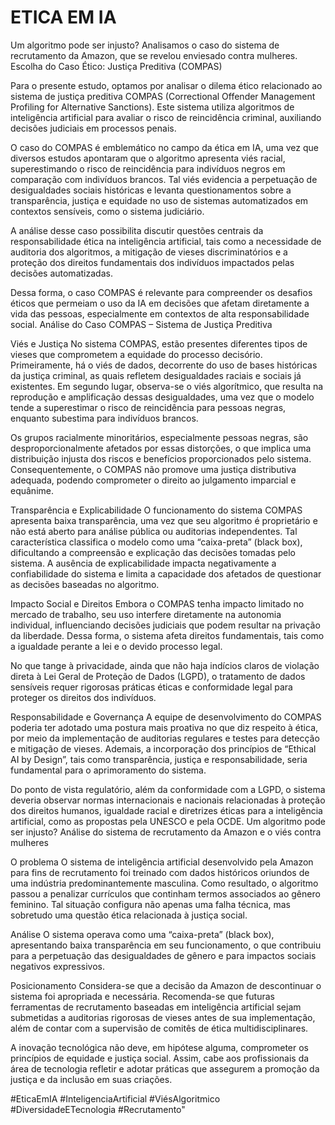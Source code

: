 # ETICA EM IA
Um algoritmo pode ser injusto? Analisamos o caso do sistema de recrutamento da Amazon, que se revelou enviesado contra mulheres.  
Escolha do Caso Ético: Justiça Preditiva (COMPAS)

Para o presente estudo, optamos por analisar o dilema ético relacionado ao sistema de justiça preditiva COMPAS (Correctional Offender Management Profiling for Alternative Sanctions). Este sistema utiliza algoritmos de inteligência artificial para avaliar o risco de reincidência criminal, auxiliando decisões judiciais em processos penais.

O caso do COMPAS é emblemático no campo da ética em IA, uma vez que diversos estudos apontaram que o algoritmo apresenta viés racial, superestimando o risco de reincidência para indivíduos negros em comparação com indivíduos brancos. Tal viés evidencia a perpetuação de desigualdades sociais históricas e levanta questionamentos sobre a transparência, justiça e equidade no uso de sistemas automatizados em contextos sensíveis, como o sistema judiciário.

A análise desse caso possibilita discutir questões centrais da responsabilidade ética na inteligência artificial, tais como a necessidade de auditoria dos algoritmos, a mitigação de vieses discriminatórios e a proteção dos direitos fundamentais dos indivíduos impactados pelas decisões automatizadas.

Dessa forma, o caso COMPAS é relevante para compreender os desafios éticos que permeiam o uso da IA em decisões que afetam diretamente a vida das pessoas, especialmente em contextos de alta responsabilidade social. Análise do Caso COMPAS – Sistema de Justiça Preditiva

Viés e Justiça
No sistema COMPAS, estão presentes diferentes tipos de vieses que comprometem a equidade do processo decisório. Primeiramente, há o viés de dados, decorrente do uso de bases históricas da justiça criminal, as quais refletem desigualdades raciais e sociais já existentes. Em segundo lugar, observa-se o viés algorítmico, que resulta na reprodução e amplificação dessas desigualdades, uma vez que o modelo tende a superestimar o risco de reincidência para pessoas negras, enquanto subestima para indivíduos brancos.

Os grupos racialmente minoritários, especialmente pessoas negras, são desproporcionalmente afetados por essas distorções, o que implica uma distribuição injusta dos riscos e benefícios proporcionados pelo sistema. Consequentemente, o COMPAS não promove uma justiça distributiva adequada, podendo comprometer o direito ao julgamento imparcial e equânime.

Transparência e Explicabilidade
O funcionamento do sistema COMPAS apresenta baixa transparência, uma vez que seu algoritmo é proprietário e não está aberto para análise pública ou auditorias independentes. Tal característica classifica o modelo como uma “caixa-preta” (black box), dificultando a compreensão e explicação das decisões tomadas pelo sistema. A ausência de explicabilidade impacta negativamente a confiabilidade do sistema e limita a capacidade dos afetados de questionar as decisões baseadas no algoritmo.

Impacto Social e Direitos
Embora o COMPAS tenha impacto limitado no mercado de trabalho, seu uso interfere diretamente na autonomia individual, influenciando decisões judiciais que podem resultar na privação da liberdade. Dessa forma, o sistema afeta direitos fundamentais, tais como a igualdade perante a lei e o devido processo legal.

No que tange à privacidade, ainda que não haja indícios claros de violação direta à Lei Geral de Proteção de Dados (LGPD), o tratamento de dados sensíveis requer rigorosas práticas éticas e conformidade legal para proteger os direitos dos indivíduos.

Responsabilidade e Governança
A equipe de desenvolvimento do COMPAS poderia ter adotado uma postura mais proativa no que diz respeito à ética, por meio da implementação de auditorias regulares e testes para detecção e mitigação de vieses. Ademais, a incorporação dos princípios de “Ethical AI by Design”, tais como transparência, justiça e responsabilidade, seria fundamental para o aprimoramento do sistema.

Do ponto de vista regulatório, além da conformidade com a LGPD, o sistema deveria observar normas internacionais e nacionais relacionadas à proteção dos direitos humanos, igualdade racial e diretrizes éticas para a inteligência artificial, como as propostas pela UNESCO e pela OCDE. Um algoritmo pode ser injusto? Análise do sistema de recrutamento da Amazon e o viés contra mulheres

O problema O sistema de inteligência artificial desenvolvido pela Amazon para fins de recrutamento foi treinado com dados históricos oriundos de uma indústria predominantemente masculina. Como resultado, o algoritmo passou a penalizar currículos que continham termos associados ao gênero feminino. Tal situação configura não apenas uma falha técnica, mas sobretudo uma questão ética relacionada à justiça social.

Análise O sistema operava como uma “caixa-preta” (black box), apresentando baixa transparência em seu funcionamento, o que contribuiu para a perpetuação das desigualdades de gênero e para impactos sociais negativos expressivos.

Posicionamento Considera-se que a decisão da Amazon de descontinuar o sistema foi apropriada e necessária. Recomenda-se que futuras ferramentas de recrutamento baseadas em inteligência artificial sejam submetidas a auditorias rigorosas de vieses antes de sua implementação, além de contar com a supervisão de comitês de ética multidisciplinares.

A inovação tecnológica não deve, em hipótese alguma, comprometer os princípios de equidade e justiça social. Assim, cabe aos profissionais da área de tecnologia refletir e adotar práticas que assegurem a promoção da justiça e da inclusão em suas criações.

#EticaEmIA #InteligenciaArtificial #ViésAlgoritmico #DiversidadeETecnologia #Recrutamento"
